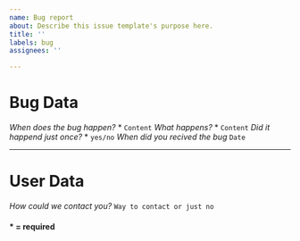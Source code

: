 ```yaml
---
name: Bug report
about: Describe this issue template's purpose here.
title: ''
labels: bug
assignees: ''

---
```


# Bug Data
_When does the bug happen?_ *
`Content`
_What happens?_ *
`Content`
_Did it happend just once?_ *
`yes/no`
_When did you recived the bug_
`Date`

---

# User Data
_How could we contact you?_
`Way to contact or just no`


#### * = required
